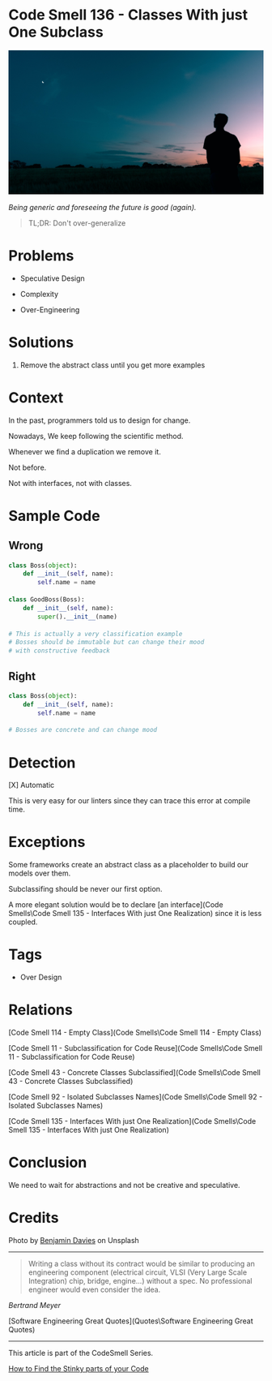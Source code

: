 # Code Smell 136 - Classes With just One Subclass

![Code Smell 136 - Classes With just One Subclass](benjamin-davies-9b5dvrjb05g-unsplash.jpg)

*Being generic and foreseeing the future is good (again).*

> TL;DR: Don't over-generalize

# Problems

- Speculative Design

- Complexity

- Over-Engineering

# Solutions

1. Remove the abstract class until you get more examples

# Context

In the past, programmers told us to design for change. 

Nowadays, We keep following the scientific method. 

Whenever we find a duplication we remove it. 

Not before. 

Not with interfaces, not with classes.

# Sample Code

## Wrong

[Gist Url]: # (https://gist.github.com/mcsee/ce3cbe785c4b1d542a2b0660acabbc8f)
```python
class Boss(object):
    def __init__(self, name):
        self.name = name 
        
class GoodBoss(Boss):
    def __init__(self, name):
        super().__init__(name)
        
# This is actually a very classification example
# Bosses should be immutable but can change their mood
# with constructive feedback
```

## Right

[Gist Url]: # (https://gist.github.com/mcsee/441d6bf98d916336dbfa2670d7109640)
```python
class Boss(object):
    def __init__(self, name):
        self.name = name  
        
# Bosses are concrete and can change mood
```

# Detection

[X] Automatic 

This is very easy for our linters since they can trace this error at compile time.

# Exceptions

Some frameworks create an abstract class as a placeholder to build our models over them.

Subclassifing should be never our first option. 

A more elegant solution would be to declare [an interface](Code Smells\Code Smell 135 - Interfaces With just One Realization) since it is less coupled.

# Tags

- Over Design

# Relations

[Code Smell 114 - Empty Class](Code Smells\Code Smell 114 - Empty Class)

[Code Smell 11 - Subclassification for Code Reuse](Code Smells\Code Smell 11 - Subclassification for Code Reuse)

[Code Smell 43 - Concrete Classes Subclassified](Code Smells\Code Smell 43 - Concrete Classes Subclassified)

[Code Smell 92 - Isolated Subclasses Names](Code Smells\Code Smell 92 - Isolated Subclasses Names)

[Code Smell 135 - Interfaces With just One Realization](Code Smells\Code Smell 135 - Interfaces With just One Realization)

# Conclusion

We need to wait for abstractions and not be creative and speculative.

# Credits

Photo by [Benjamin Davies](https://unsplash.com/photos/9b5dvrjb05g#:~:text=Photo%20by%20Benjamin%20Davies%20on%20Unsplash) on Unsplash

* * *

> Writing a class without its contract would be similar to producing an engineering component (electrical circuit, VLSI (Very Large Scale Integration) chip, bridge, engine...) without a spec. No professional engineer would even consider the idea.

_Bertrand Meyer_
 
[Software Engineering Great Quotes](Quotes\Software Engineering Great Quotes)

* * *

This article is part of the CodeSmell Series.

[How to Find the Stinky parts of your Code]()